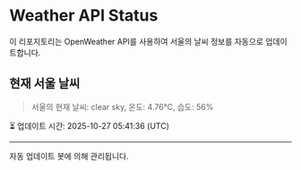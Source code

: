 
# Weather API Status

이 리포지토리는 OpenWeather API를 사용하여 서울의 날씨 정보를 자동으로 업데이트합니다.

## 현재 서울 날씨
> 서울의 현재 날씨: clear sky, 온도: 4.76°C, 습도: 56%

⏳ 업데이트 시간: 2025-10-27 05:41:36 (UTC)

---
자동 업데이트 봇에 의해 관리됩니다.
